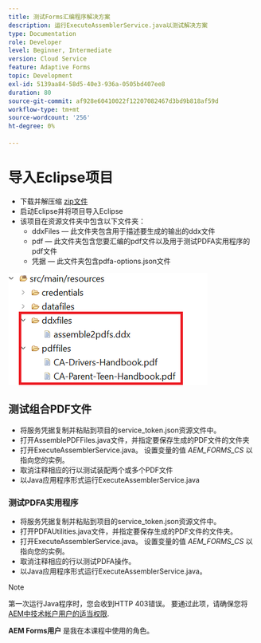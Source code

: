 ```yaml
---
title: 测试Forms汇编程序解决方案
description: 运行ExecuteAssemblerService.java以测试解决方案
type: Documentation
role: Developer
level: Beginner, Intermediate
version: Cloud Service
feature: Adaptive Forms
topic: Development
exl-id: 5139aa84-58d5-40e3-936a-0505bd407ee8
duration: 80
source-git-commit: af928e60410022f12207082467d3bd9b818af59d
workflow-type: tm+mt
source-wordcount: '256'
ht-degree: 0%

---
```


# 导入Eclipse项目

* 下载并解压缩 [zip文件](./assets/pdf-manipulation.zip)
* 启动Eclipse并将项目导入Eclipse
* 该项目在资源文件夹中包含以下文件夹：
   * ddxFiles — 此文件夹包含用于描述要生成的输出的ddx文件
   * pdf — 此文件夹包含您要汇编的pdf文件以及用于测试PDFA实用程序的pdf文件
   * 凭据 — 此文件夹包含pdfa-options.json文件

![resources-file](./assets/resources.png)

## 测试组合PDF文件

* 将服务凭据复制并粘贴到项目的service_token.json资源文件中。
* 打开AssemblePDFFiles.java文件，并指定要保存生成的PDF文件的文件夹
* 打开ExecuteAssemblerService.java。 设置变量的值 _AEM_FORMS_CS_ 以指向您的实例。
* 取消注释相应的行以测试装配两个或多个PDF文件
* 以Java应用程序形式运行ExecuteAssemblerService.java

### 测试PDFA实用程序

* 将服务凭据复制并粘贴到项目的service_token.json资源文件中。
* 打开PDFAUtilities.java文件，并指定要保存生成的PDF文件的文件夹。
* 打开ExecuteAssemblerService.java。 设置变量的值 _AEM_FORMS_CS_ 以指向您的实例。
* 取消注释相应的行以测试PDFA操作。
* 以Java应用程序形式运行ExecuteAssemblerService.java。



>[!NOTE]
> 第一次运行Java程序时，您会收到HTTP 403错误。 要通过此项，请确保您将 [AEM中技术帐户用户的适当权限](https://experienceleague.adobe.com/docs/experience-manager-learn/getting-started-with-aem-headless/authentication/service-credentials.html?lang=en#configure-access-in-aem).

**AEM Forms用户** 是我在本课程中使用的角色。
